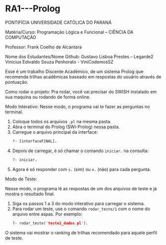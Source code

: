 # RA1---Prolog
PONTIFÍCIA UNIVERSIDADE CATÓLICA DO PARANÁ

Matéria/Curso: Programação Lógica e Funcional – CIÊNCIA DA COMPUTAÇÃO

Professor: Frank Coelho de Alcantara	 

Nome dos Estudantes/Nome Github: 
Gustavo Lisboa Prestes – Legarde2
Vinícius Edivaldo Souza Penhorato - ViniCodemosSZ

Esse é um trabalho Discente Acadêmico, de um sistema Prolog que recomenda trilhas acadêmicas baseado em respostas do usuário através de pontuação.

Como rodar o projeto:
Pra rodar, você vai precisar do SWISH instalado em sua maquina ou rodando de forma online.

Modo Interativo:
Nesse modo, o programa vai te fazer as perguntas no terminal.

1.  Coloque todos os arquivos `.pl` na mesma pasta.
2.  Abra o terminal do Prolog (SWI-Prolog) nessa pasta.
3.  Carregue o arquivo principal da interface:
    ```prolog
    ?- [interfaceFINAL].
    ```
4.  Depois de carregar, é só chamar o comando `iniciar.` na consulta:
    ```prolog
    ?- iniciar.
    ```
5.  Agora é só responder com `s.` (sim) ou `n.` (não) para cada pergunta.

Modo de Teste:

Nesse modo, o programa lê as respostas de um dos arquivos de teste e já mostra o resultado final.

1.  Siga os passos 1 a 3 do modo interativo para carregar o sistema.
2.  Para rodar um teste, use o comando `rodar_teste/1` com o nome do arquivo entre aspas. Por exemplo:
    ```prolog
    ?- rodar_teste('teste1_dados.pl').
    ```
O sistema vai mostrar o ranking de trilhas recomendado para aquele perfil de teste.
